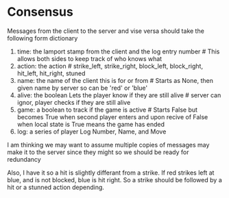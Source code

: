 # Consensus

Messages from the client to the server and vise versa should take the following form
dictionary 

 1) time: the lamport stamp from the client and the log entry number         # This allows both sides to keep track of who knows what
 2) action: the action                 # strike_left, strike_right, block_left, block_right, hit_left, hit_right, stuned
 3) name: the name of the client this is for or from         # Starts as None, then given name by server so can be 'red' or 'blue'
 4) alive: the boolean Lets the player know if they are still alive     # server can ignor, player checks if they are still alive
 5) game: a boolean to track if the game is active      # Starts False but becomes True when second player enters and upon recive of False when local state is True means the game has ended
 6) log: a series of player Log Number, Name, and Move
  
  I am thinking we may want to assume multiple copies of messages may make it to the server since they might so we should be ready for redundancy 
  
  Also, I have it so a hit is slightly differant from a strike. If red strikes left at blue, and is not blocked, blue is hit right. So a strike should be followed by a hit or a stunned action depending. 
